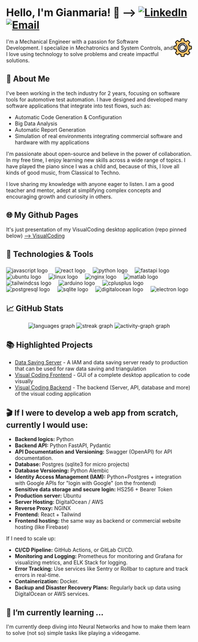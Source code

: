 

# Hello, I'm Gianmaria! 👋 --> [![LinkedIn][3.2]][3] [![Email][4.2]][4]

<p valign="left" >
<img src="./gear.png" width="50" align="right" alt="Yellow Gear Icon" />

I'm a Mechanical Engineer with a passion for Software Development. I specialize in Mechatronics and System Controls, and I love using technology to solve problems and create impactful solutions. 
</p>



## 🚀 About Me

<!-- A short bio -->
I've been working in the tech industry for 2 years, focusing on software tools for automotive test automation. I have designed and developed many software applications that integrate into test flows, such as:

- Automatic Code Generation & Configuration
- Big Data Analysis
- Automatic Report Generation
- Simulation of real environments integrating commercial software and hardware with my applications

I'm passionate about open-source and believe in the power of collaboration. In my free time, I enjoy learning new skills across a wide range of topics. I have played the piano since I was a child and, because of this, I love all kinds of good music, from Classical to Techno.

I love sharing my knowledge with anyone eager to listen. I am a good teacher and mentor, adept at simplifying complex concepts and encouraging growth and curiosity in others.

## 🌐 My Github Pages
It's just presentation of my VisualCoding desktop application (repo pinned below) 
<a href="https://g14mb0.github.io/G14MB0/" target="_blank"> --> VisualCoding</a>

## 🔧 Technologies & Tools

<!-- Icons for technologies & tools -->
<!--
![](https://img.shields.io/badge/Code-JavaScript-informational?style=flat&logo=javascript&logoColor=white&color=green)
![](https://img.shields.io/badge/Code-Python-informational?style=flat&logo=python&logoColor=white&color=green)
![](https://img.shields.io/badge/Tools-Electron-informational?style=flat&logo=electron&logoColor=white&color=green)
![](https://img.shields.io/badge/Code-C++-informational?style=flat&logo=cplusplus&logoColor=white&color=green)
![](https://img.shields.io/badge/Code-C-informational?style=flat&logo=c&logoColor=white&color=green)
![](https://img.shields.io/badge/Tools-Arduino-informational?style=flat&logo=arduino&logoColor=white&color=orange)
![](https://img.shields.io/badge/Tools-MATLAB-informational?style=flat&logo=mathworks&logoColor=white&color=orange)
![](https://img.shields.io/badge/Tools-DLL-informational?style=flat&logo=dll-files&logoColor=white&color=green)
![](https://img.shields.io/badge/Code-SQL-informational?style=flat&logo=sql&logoColor=white&color=green)
![](https://img.shields.io/badge/Database-PostgreSQL-informational?style=flat&logo=postgresql&logoColor=white&color=orange)
![](https://img.shields.io/badge/Database-SQLite-informational?style=flat&logo=sqlite&logoColor=white&color=orange)
![](https://img.shields.io/badge/Cloud-DigitalOcean-informational?style=flat&logo=digitalocean&logoColor=white&color=yellow)
![](https://img.shields.io/badge/Framework-FastAPI-informational?style=flat&logo=fastapi&logoColor=white&color=green)
-->
###

<div align="left">
  <img src="https://cdn.jsdelivr.net/gh/devicons/devicon/icons/javascript/javascript-original.svg" height="40" alt="javascript logo"  />
  <img width="12" />
  <img src="https://cdn.jsdelivr.net/gh/devicons/devicon/icons/react/react-original.svg" height="40" alt="react logo"  />
  <img width="12" />
  <img src="https://cdn.jsdelivr.net/gh/devicons/devicon/icons/python/python-original.svg" height="40" alt="python logo"  />
  <img width="12" />
  <img src="https://cdn.jsdelivr.net/gh/devicons/devicon/icons/fastapi/fastapi-original.svg" height="40" alt="fastapi logo"  />
  <img width="12" />
  <img src="https://cdn.jsdelivr.net/gh/devicons/devicon/icons/ubuntu/ubuntu-plain.svg" height="40" alt="ubuntu logo"  />
  <img width="12" />
  <img src="https://cdn.jsdelivr.net/gh/devicons/devicon/icons/linux/linux-original.svg" height="40" alt="linux logo"  />
  <img width="12" />
  <img src="https://cdn.jsdelivr.net/gh/devicons/devicon/icons/nginx/nginx-original.svg" height="40" alt="nginx logo"  />
  <img width="12" />
  <img src="https://cdn.jsdelivr.net/gh/devicons/devicon/icons/matlab/matlab-original.svg" height="40" alt="matlab logo"  />
  <img width="12" />
  <img src="https://cdn.jsdelivr.net/gh/devicons/devicon/icons/tailwindcss/tailwindcss-original-wordmark.svg" height="40" alt="tailwindcss logo"  />
  <img width="12" />
  <img src="https://cdn.jsdelivr.net/gh/devicons/devicon/icons/arduino/arduino-original.svg" height="40" alt="arduino logo"  />
  <img width="12" />
  <img src="https://cdn.jsdelivr.net/gh/devicons/devicon/icons/cplusplus/cplusplus-original.svg" height="40" alt="cplusplus logo"  />
  <img width="12" />
  <img src="https://cdn.jsdelivr.net/gh/devicons/devicon/icons/postgresql/postgresql-original.svg" height="40" alt="postgresql logo"  />
  <img width="12" />
  <img src="https://cdn.jsdelivr.net/gh/devicons/devicon/icons/sqlite/sqlite-original.svg" height="40" alt="sqlite logo"  />
  <img width="12" />
  <img src="https://cdn.jsdelivr.net/gh/devicons/devicon/icons/digitalocean/digitalocean-original.svg" height="40" alt="digitalocean logo"  />
  <img width="12" />
  <img src="https://cdn.jsdelivr.net/gh/devicons/devicon/icons/electron/electron-original.svg" height="40" alt="electron logo"  />
</div>

###



## 📈 GitHub Stats
<div align="center">
  <img src="https://github-readme-stats.vercel.app/api/top-langs?username=G14MB0&locale=en&hide_title=false&layout=compact&card_width=320&langs_count=5&theme=dracula&hide_border=false&order=2"  height="150" alt="languages graph"  />
  <img src="https://streak-stats.demolab.com?user=G14MB0&locale=en&mode=daily&theme=dracula&hide_border=false&border_radius=5&order=3" height="150" alt="streak graph"  />
  <img src="https://github-readme-activity-graph.vercel.app/graph?username=G14MB0&radius=16&theme=react&area=true&order=5" height="300" alt="activity-graph graph"  />
</div>
<!-- Top Languages -->
<!-- ![Top Languages](https://github-readme-stats.vercel.app/api/top-langs/?username=G14MB0&layout=compact&theme=radical) -->

## 📚 Highlighted Projects

<!-- Project links -->
- [Data Saving Server](https://github.com/G14MB0/AuthAndDataManagementInterface) - A IAM and data saving server ready to production that can be used for raw data saving and triangulation
- [Visual Coding Frontend](https://github.com/G14MB0/VisualCoding_public) - GUI of a complete desktop application to code visually
- [Visual Coding Backend](https://github.com/G14MB0/VisualCoding_backend_public) - The backend (Server, API, database and more) of the visual coding application
<!-- Add more projects as needed -->




<!-- Icons -->
[3.2]: https://img.shields.io/badge/Linkedin-contact-brightgreen.svg?logo=linkedin&color=blue
[4.2]: https://img.shields.io/badge/email-contact-brightgreen.svg?logo=gmail&color=red

<!-- Links to your social media accounts -->
[3]: https://www.linkedin.com/in/gianmaria-castaldini/
[4]: mailto:castaldini.gianmaria@gmail.com

## :clapper: If I were to develop a web app from scratch, currently I would use:

- **Backend logics:** Python
- **Backend API:** Python FastAPI, Pydantic
- **API Documentation and Versioning:** Swagger (OpenAPI) for API documentation.
- **Database:** Postgres (sqlite3 for micro projects)
- **Database Versioning:** Python Alembic
- **Identity Access Management (IAM):** Python+Postgres + integration with Google APIs for "login with Google" (on the frontend)
- **Sensitive data storage and secure login:** HS256 + Bearer Token
- **Production server:** Ubuntu
- **Server Hosting:** DigitalOcean / AWS
- **Reverse Proxy:** NGINX
- **Frontend:** React + Tailwind
- **Frontend hosting:** the same way as backend or commercial website hosting (like Firebase)

If I need to scale up:

- **CI/CD Pipeline:** GitHub Actions, or GitLab CI/CD.
- **Monitoring and Logging:** Prometheus for monitoring and Grafana for visualizing metrics, and ELK Stack for logging.
- **Error Tracking:** Use services like Sentry or Rollbar to capture and track errors in real-time.
- **Containerization:** Docker.
- **Backup and Disaster Recovery Plans:** Regularly back up data using DigitalOcean or AWS services.

<!-- Optional: Any additional sections that you want to include -->
## 🌱 I’m currently learning ...
<!-- What you're currently learning -->
I'm currently deep diving into Neural Networks and how to make them learn to solve (not so) simple tasks like playing a videogame.

